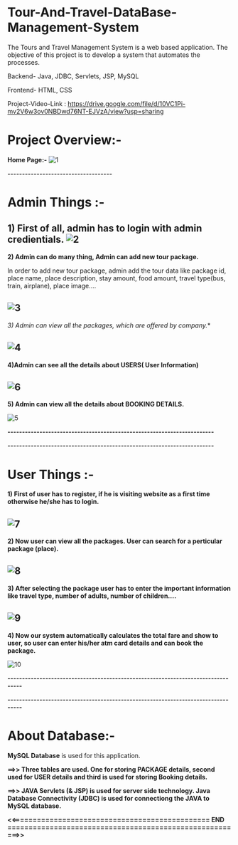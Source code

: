 # Tour-And-Travel-DataBase-Management-System

The Tours and Travel Management System is a web based application. The objective of this project is to develop a system that automates the processes. 

Backend- Java, JDBC, Servlets, JSP, MySQL 

Frontend- HTML, CSS

Project-Video-Link :  https://drive.google.com/file/d/10VC1Pi-mv2V6w3ov0NBDwd76NT-EJVzA/view?usp=sharing


# Project Overview:-

**Home Page:-**
![1](https://user-images.githubusercontent.com/61588604/120923256-37c1e400-c6eb-11eb-9c22-bf24e1a530c7.PNG)

**------------------------------------**

# Admin Things :-

**1) First of all, admin has to login with admin credientials.**
![2](https://user-images.githubusercontent.com/61588604/120923385-dfd7ad00-c6eb-11eb-8729-1ea897ed01fc.PNG)
-------------------------------

**2) Admin can do many thing, Admin can add new tour package.**

In order to add new tour package, admin add the tour data like package id, place name, place description, stay amount, food amount, travel type(bus, train, airplane), place image....

![3](https://user-images.githubusercontent.com/61588604/120923494-72784c00-c6ec-11eb-86b1-42b2ff7a6d35.PNG)
---------------------------------

**3*) Admin can view all the packages, which are offered by company.**

![4](https://user-images.githubusercontent.com/61588604/120923522-a8b5cb80-c6ec-11eb-931b-d64310714d90.PNG)
----------------------------------

**4)Admin can see all the details about USERS( User Information)**

![6](https://user-images.githubusercontent.com/61588604/120923564-e0247800-c6ec-11eb-9078-e697c8bed0fb.PNG)
----------------------------------

**5) Admin can view all the details about BOOKING DETAILS.**

![5](https://user-images.githubusercontent.com/61588604/120923589-1104ad00-c6ed-11eb-9d85-beb0582f7173.PNG)

**-----------------------------------------------------------------------**

**-----------------------------------------------------------------------**

# User Things :- 

**1) First of user has to register, if he is visiting website as a first time otherwise he/she has to login.**

![7](https://user-images.githubusercontent.com/61588604/120923664-6476fb00-c6ed-11eb-8444-de2658a7d637.PNG)
---------------------------------

**2) Now user can view all the packages. User can search for a perticular package (place).**

![8](https://user-images.githubusercontent.com/61588604/120923718-9e480180-c6ed-11eb-8abb-9c6d7468224c.PNG)
-----------------------------------

**3) After selecting the package user has to enter the important information like travel type,  number of adults, number of children....**

![9](https://user-images.githubusercontent.com/61588604/120923753-ca638280-c6ed-11eb-9b8e-93f8c597039c.PNG)
------------------------------------

**4) Now our system automatically calculates the total fare and show to user, so user can enter his/her atm card details and can book the package.**

![10](https://user-images.githubusercontent.com/61588604/120923794-03035c00-c6ee-11eb-90f4-47f8d87dbe8b.PNG)

**---------------------------------------------------------------------------------**

**---------------------------------------------------------------------------------**


# About Database:-

**MySQL Database** is used for this application.

**==>> Three tables are used. One for storing PACKAGE details, second used for USER details and third is used for storing Booking details.**

**==>> JAVA Servlets (& JSP) is used for server side technology. Java Database Connectivity (JDBC) is used for connectiong the JAVA to MySQL database.**


**<<===============================================  END  ========================================================>>**
